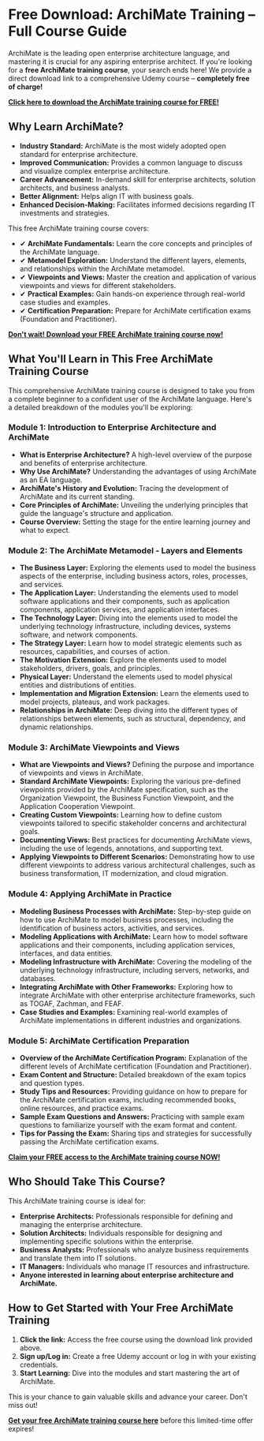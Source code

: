 # Free Download: ArchiMate Training – Full Course Guide

ArchiMate is the leading open enterprise architecture language, and mastering it is crucial for any aspiring enterprise architect. If you're looking for a **free ArchiMate training course**, your search ends here! We provide a direct download link to a comprehensive Udemy course – **completely free of charge!**

[**Click here to download the ArchiMate training course for FREE!**](https://udemywork.com/archimate-training)

## Why Learn ArchiMate?

*   **Industry Standard:** ArchiMate is the most widely adopted open standard for enterprise architecture.
*   **Improved Communication:** Provides a common language to discuss and visualize complex enterprise architecture.
*   **Career Advancement:** In-demand skill for enterprise architects, solution architects, and business analysts.
*   **Better Alignment:** Helps align IT with business goals.
*   **Enhanced Decision-Making:** Facilitates informed decisions regarding IT investments and strategies.

This free ArchiMate training course covers:

*   ✔ **ArchiMate Fundamentals:** Learn the core concepts and principles of the ArchiMate language.
*   ✔ **Metamodel Exploration:** Understand the different layers, elements, and relationships within the ArchiMate metamodel.
*   ✔ **Viewpoints and Views:** Master the creation and application of various viewpoints and views for different stakeholders.
*   ✔ **Practical Examples:** Gain hands-on experience through real-world case studies and examples.
*   ✔ **Certification Preparation:** Prepare for ArchiMate certification exams (Foundation and Practitioner).

[**Don't wait! Download your FREE ArchiMate training course now!**](https://udemywork.com/archimate-training)

## What You'll Learn in This Free ArchiMate Training Course

This comprehensive ArchiMate training course is designed to take you from a complete beginner to a confident user of the ArchiMate language. Here's a detailed breakdown of the modules you'll be exploring:

### Module 1: Introduction to Enterprise Architecture and ArchiMate

*   **What is Enterprise Architecture?** A high-level overview of the purpose and benefits of enterprise architecture.
*   **Why Use ArchiMate?** Understanding the advantages of using ArchiMate as an EA language.
*   **ArchiMate's History and Evolution:** Tracing the development of ArchiMate and its current standing.
*   **Core Principles of ArchiMate:** Unveiling the underlying principles that guide the language's structure and application.
*   **Course Overview:** Setting the stage for the entire learning journey and what to expect.

### Module 2: The ArchiMate Metamodel - Layers and Elements

*   **The Business Layer:** Exploring the elements used to model the business aspects of the enterprise, including business actors, roles, processes, and services.
*   **The Application Layer:** Understanding the elements used to model software applications and their components, such as application components, application services, and application interfaces.
*   **The Technology Layer:** Diving into the elements used to model the underlying technology infrastructure, including devices, systems software, and network components.
*   **The Strategy Layer:** Learn how to model strategic elements such as resources, capabilities, and courses of action.
*   **The Motivation Extension:** Explore the elements used to model stakeholders, drivers, goals, and principles.
*   **Physical Layer:** Understand the elements used to model physical entities and distributions of entities.
*   **Implementation and Migration Extension:** Learn the elements used to model projects, plateaus, and work packages.
*   **Relationships in ArchiMate:** Deep diving into the different types of relationships between elements, such as structural, dependency, and dynamic relationships.

### Module 3: ArchiMate Viewpoints and Views

*   **What are Viewpoints and Views?** Defining the purpose and importance of viewpoints and views in ArchiMate.
*   **Standard ArchiMate Viewpoints:** Exploring the various pre-defined viewpoints provided by the ArchiMate specification, such as the Organization Viewpoint, the Business Function Viewpoint, and the Application Cooperation Viewpoint.
*   **Creating Custom Viewpoints:** Learning how to define custom viewpoints tailored to specific stakeholder concerns and architectural goals.
*   **Documenting Views:** Best practices for documenting ArchiMate views, including the use of legends, annotations, and supporting text.
*   **Applying Viewpoints to Different Scenarios:** Demonstrating how to use different viewpoints to address various architectural challenges, such as business transformation, IT modernization, and cloud migration.

### Module 4: Applying ArchiMate in Practice

*   **Modeling Business Processes with ArchiMate:** Step-by-step guide on how to use ArchiMate to model business processes, including the identification of business actors, activities, and services.
*   **Modeling Applications with ArchiMate:** Learn how to model software applications and their components, including application services, interfaces, and data entities.
*   **Modeling Infrastructure with ArchiMate:** Covering the modeling of the underlying technology infrastructure, including servers, networks, and databases.
*   **Integrating ArchiMate with Other Frameworks:** Exploring how to integrate ArchiMate with other enterprise architecture frameworks, such as TOGAF, Zachman, and FEAF.
*   **Case Studies and Examples:** Examining real-world examples of ArchiMate implementations in different industries and organizations.

### Module 5: ArchiMate Certification Preparation

*   **Overview of the ArchiMate Certification Program:** Explanation of the different levels of ArchiMate certification (Foundation and Practitioner).
*   **Exam Content and Structure:** Detailed breakdown of the exam topics and question types.
*   **Study Tips and Resources:** Providing guidance on how to prepare for the ArchiMate certification exams, including recommended books, online resources, and practice exams.
*   **Sample Exam Questions and Answers:** Practicing with sample exam questions to familiarize yourself with the exam format and content.
*   **Tips for Passing the Exam:** Sharing tips and strategies for successfully passing the ArchiMate certification exams.

[**Claim your FREE access to the ArchiMate training course NOW!**](https://udemywork.com/archimate-training)

## Who Should Take This Course?

This ArchiMate training course is ideal for:

*   **Enterprise Architects:** Professionals responsible for defining and managing the enterprise architecture.
*   **Solution Architects:** Individuals responsible for designing and implementing specific solutions within the enterprise.
*   **Business Analysts:** Professionals who analyze business requirements and translate them into IT solutions.
*   **IT Managers:** Individuals who manage IT resources and infrastructure.
*   **Anyone interested in learning about enterprise architecture and ArchiMate.**

## How to Get Started with Your Free ArchiMate Training

1.  **Click the link:** Access the free course using the download link provided above.
2.  **Sign up/Log in:** Create a free Udemy account or log in with your existing credentials.
3.  **Start Learning:** Dive into the modules and start mastering the art of ArchiMate.

This is your chance to gain valuable skills and advance your career. Don't miss out!

**[Get your free ArchiMate training course here](https://udemywork.com/archimate-training)** before this limited-time offer expires!

